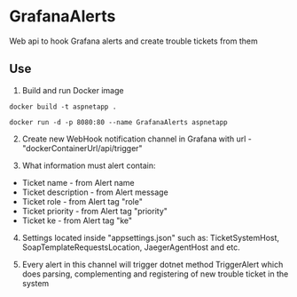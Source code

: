 # GrafanaAlerts
Web api to hook Grafana alerts and create trouble tickets from them

## Use
1. Build and run Docker image

```
docker build -t aspnetapp .  

docker run -d -p 8080:80 --name GrafanaAlerts aspnetapp
```

2. Create new WebHook notification channel in Grafana with url - "dockerContainerUrl/api/trigger"

3. What information must alert contain: 

* Ticket name - from Alert name
* Ticket description - from Alert message
* Ticket role - from Alert tag "role"
* Ticket priority - from Alert tag "priority"
* Ticket ke - from Alert tag "ke"

4. Settings located inside "appsettings.json" such as: TicketSystemHost, SoapTemplateRequestsLocation, JaegerAgentHost and etc.

5. Every alert in this channel will trigger dotnet method TriggerAlert which does parsing, complementing and registering of new trouble ticket in the system
